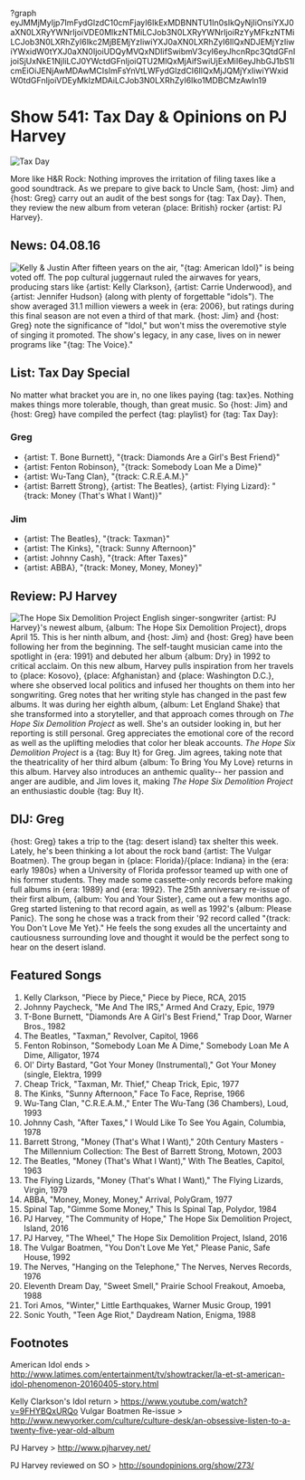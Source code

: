 ?graph eyJMMjMyIjp7ImFydGlzdC10cmFjayI6IkExMDBNNTU1In0sIkQyNjIiOnsiYXJ0aXN0LXRyYWNrIjoiVDE0MlkzNTMiLCJob3N0LXRyYWNrIjoiRzYyMFkzNTMiLCJob3N0LXRhZyI6Ikc2MjBEMjYzIiwiYXJ0aXN0LXRhZyI6IlQxNDJEMjYzIiwiYWxidW0tYXJ0aXN0IjoiUDQyMVQxNDIifSwibmV3cyI6eyJhcnRpc3QtdGFnIjoiSjUxNkE1NjIiLCJ0YWctdGFnIjoiQTU2MlQxMjAifSwiUjExMiI6eyJhbGJ1bS1lcmEiOiJENjAwMDAwMCIsImFsYnVtLWFydGlzdCI6IlQxMjJQMjYxIiwiYWxidW0tdGFnIjoiVDEyMkIzMDAiLCJob3N0LXRhZyI6Iko1MDBCMzAwIn19

# Show 541: Tax Day & Opinions on PJ Harvey

![Tax Day](https://sound-images.s3.amazonaws.com/images/2016/taxday_web.jpg)

More like H&R Rock: Nothing improves the irritation of filing taxes like a good soundtrack. As we prepare to give back to Uncle Sam, {host: Jim} and {host: Greg} carry out an audit of the best songs for {tag: Tax Day}. Then, they review the new album from veteran {place: British} rocker {artist: PJ Harvey}.


## News: 04.08.16
![Kelly & Justin](https://sound-images.s3.amazonaws.com/images/2016/justinkelly.jpg)
After fifteen years on the air, "{tag: American Idol}" is being voted off. The pop cultural juggernaut ruled the airwaves for years, producing stars like {artist: Kelly Clarkson}, {artist: Carrie Underwood}, and {artist: Jennifer Hudson} (along with plenty of forgettable "idols"). The show averaged 31.1 million viewers a week in {era: 2006}, but ratings during this final season are not even a third of that mark. {host: Jim} and {host: Greg} note the significance of  "Idol,"  but won't miss the overemotive style of singing it promoted. The show's legacy, in any case, lives on in newer programs like "{tag: The Voice}."

## List: Tax Day Special

No matter what bracket you are in, no one likes paying {tag: tax}es. Nothing makes things more tolerable, though, than great music. So {host: Jim} and {host: Greg} have compiled the perfect {tag: playlist} for {tag: Tax Day}:

### Greg
- {artist: T. Bone Burnett}, "{track: Diamonds Are a Girl's Best Friend}"
- {artist: Fenton Robinson}, "{track: Somebody Loan Me a Dime}"
- {artist: Wu-Tang Clan}, "{track: C.R.E.A.M.}"
- {artist: Barrett Strong}, {artist: The Beatles}, {artist: Flying Lizard}: "{track: Money (That's What I Want)}"

### Jim
- {artist: The Beatles}, "{track: Taxman}"
- {artist: The Kinks}, "{track: Sunny Afternoon}"
- {artist: Johnny Cash}, "{track: After Taxes}"
- {artist: ABBA}, "{track: Money, Money, Money}"


## Review: PJ Harvey
![The Hope Six Demolition Project](http://is5.mzstatic.com/image/thumb/Music49/v4/d4/d6/de/d4d6dee7-51bd-ca72-f424-b047590f87de/source/600x600bb.jpg "252623/1069539266")
English singer-songwriter {artist: PJ Harvey}'s newest album, {album: The Hope Six Demolition Project}, drops April 15. This is her ninth album, and {host: Jim} and {host: Greg} have been following her from the beginning. The self-taught musician came into the spotlight in {era: 1991} and debuted her album {album: Dry} in 1992 to critical acclaim. On this new album, Harvey pulls inspiration from her travels to {place: Kosovo}, {place: Afghanistan} and {place: Washington D.C.}, where she observed local politics and infused her thoughts on them into her songwriting.
Greg notes that her writing style has changed in the past few albums. It was during her eighth album, {album: Let England Shake} that she transformed into a storyteller, and that approach comes through on *The Hope Six Demolition Project* as well. She's an outsider looking in, but her reporting is still personal. Greg appreciates the emotional core of the record as well as the uplifting melodies that color her bleak accounts. *The Hope Six Demolition Project* is a {tag: Buy It} for Greg.
Jim agrees, taking note that the theatricality of her third album {album: To Bring You My Love} returns in this album. Harvey also introduces an anthemic quality-- her passion and anger are audible, and Jim loves it, making *The Hope Six Demolition Project* an enthusiastic double {tag: Buy It}. 



## DIJ: Greg

{host: Greg} takes a trip to the {tag: desert island} tax shelter this week. Lately, he's been thinking a lot about the rock band {artist: The Vulgar Boatmen}. The group began in {place: Florida}/{place: Indiana} in the {era: early 1980s} when a University of Florida professor teamed up with one of his former students. They made some cassette-only records before making full albums in {era: 1989} and {era: 1992}. The 25th anniversary re-issue of their first album, {album: You and Your Sister}, came out a few months ago. Greg started listening to that record again, as well as 1992's {album: Please Panic}. The song he chose was a track from their '92 record called "{track: You Don't Love Me Yet}." He feels the song exudes all the uncertainty and cautiousness surrounding love and thought it would be the perfect song to hear on the desert island.

## Featured Songs

1. Kelly Clarkson, "Piece by Piece," Piece by Piece, RCA, 2015 
1. Johnny Paycheck, "Me And The IRS," Armed And Crazy, Epic, 1979
1. T-Bone Burnett,  "Diamonds Are A Girl's Best Friend," Trap Door,  Warner Bros., 1982
1. The Beatles, "Taxman," Revolver, Capitol, 1966
1. Fenton Robinson,  "Somebody Loan Me A Dime,"  Somebody Loan Me A Dime,  Alligator, 1974
1. Ol' Dirty Bastard,  "Got Your Money (Instrumental)," Got Your Money (single, Elektra, 1999
1. Cheap Trick,  "Taxman, Mr. Thief," Cheap Trick, Epic, 1977
1. The Kinks,  "Sunny Afternoon," Face To Face, Reprise, 1966
1. Wu-Tang Clan, "C.R.E.A.M.," Enter The Wu-Tang (36 Chambers), Loud, 1993
1. Johnny Cash,  "After Taxes,"  I Would Like To See You Again, Columbia, 1978
1. Barrett Strong,  "Money (That's What I Want)," 20th Century Masters - The Millennium Collection: The Best of Barrett Strong, Motown, 2003
1. The Beatles,  "Money (That's What I Want)," With The Beatles, Capitol, 1963
1. The Flying Lizards,  "Money (That's What I Want)," The Flying Lizards, Virgin, 1979
1. ABBA,  "Money, Money, Money," Arrival,  PolyGram, 1977
1. Spinal Tap, "Gimme Some Money," This Is Spinal Tap, Polydor, 1984
1. PJ Harvey, "The Community of Hope," The Hope Six Demolition Project, Island, 2016
1. PJ Harvey, "The Wheel," The Hope Six Demolition Project, Island, 2016
1. The Vulgar Boatmen, "You Don't Love Me Yet," Please Panic, Safe House, 1992
1. The Nerves, "Hanging on the Telephone," The Nerves, Nerves Records, 1976
1. Eleventh Dream Day, "Sweet Smell," Prairie School Freakout, Amoeba, 1988
1. Tori Amos, "Winter," Little Earthquakes, Warner Music Group, 1991
1. Sonic Youth, "Teen Age Riot," Daydream Nation, Enigma, 1988



## Footnotes

American Idol ends > http://www.latimes.com/entertainment/tv/showtracker/la-et-st-american-idol-phenomenon-20160405-story.html

Kelly Clarkson's Idol return > https://www.youtube.com/watch?v=9FHYBQxURQo
Vulgar Boatmen Re-issue > http://www.newyorker.com/culture/culture-desk/an-obsessive-listen-to-a-twenty-five-year-old-album

PJ Harvey > http://www.pjharvey.net/

PJ Harvey reviewed on SO > http://soundopinions.org/show/273/
